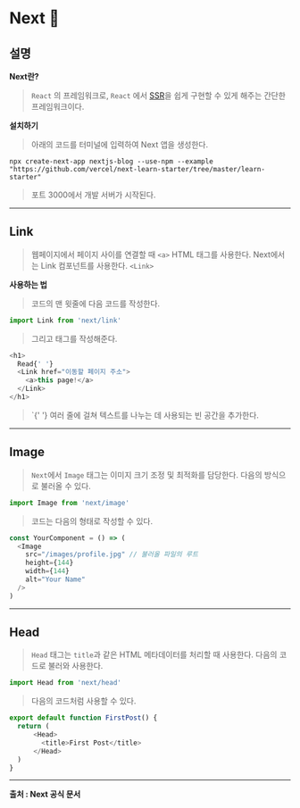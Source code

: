 # Next 🌂

## 설명

**Next란?**
> `React` 의 프레임워크로, `React` 에서 [SSR](../Basic/ssrandcsr.md)을 쉽게 구현할 수 있게 해주는 간단한 프레임워크이다.

**설치하기**
> 아래의 코드를 터미널에 입력하여 Next 앱을 생성한다.

```
npx create-next-app nextjs-blog --use-npm --example "https://github.com/vercel/next-learn-starter/tree/master/learn-starter"
```
> 포트 3000에서 개발 서버가 시작된다.

---

## Link
> 웹페이지에서 페이지 사이를 연결할 때 `<a>` HTML 태그를 사용한다. Next에서는 Link 컴포넌트를 사용한다. `<Link>`

**사용하는 법** 
> 코드의 맨 윗줄에 다음 코드를 작성한다.

```javascript
import Link from 'next/link'
```
> 그리고 태그를 작성해준다.

```javascript
<h1>
  Read{' '}
  <Link href="이동할 페이지 주소">
    <a>this page!</a>
  </Link>
</h1>
```

> `{' '} 여러 줄에 걸쳐 텍스트를 나누는 데 사용되는 빈 공간을 추가한다.

---

## Image
> `Next`에서 `Image` 태그는 이미지 크기 조정 및 최적화를 담당한다. 다음의 방식으로 불러올 수 있다.
```javascript
import Image from 'next/image'
```

> 코드는 다음의 형태로 작성할 수 있다.
```javascript
const YourComponent = () => (
  <Image
    src="/images/profile.jpg" // 불러올 파일의 루트
    height={144}
    width={144} 
    alt="Your Name"
  />
)
```

---

## Head 
> `Head` 태그는 `title`과 같은 HTML 메타데이터를 처리할 때 사용한다. 다음의 코드로 불러와 사용한다.
```javascript
import Head from 'next/head'
```

>다음의 코드처럼 사용할 수 있다.
```javascript
export default function FirstPost() {
  return (
      <Head>
        <title>First Post</title>
      </Head>
  )
}
```

---

**출처 : Next 공식 문서**